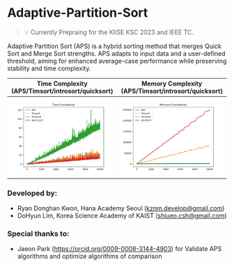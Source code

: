# Adaptive-Partition-Sort

> 💡 Currently Prepraing for the KIISE KSC 2023 and IEEE TC.

Adaptive Partition Sort (APS) is a hybrid sorting method that merges Quick Sort and Merge Sort strengths. APS adapts to
input data and a user-defined threshold, aiming for enhanced average-case performance while preserving stability and
time complexity.

Time Complexity (APS/Timsort/introsort/quicksort)           |  Memory Complexity (APS/Timsort/introsort/quicksort)  
:-------------------------:|:-------------------------:
![tc_aps_timsort_introsort_quicksort](images/tc_aps_timsort_introsort_quicksort.png) | ![mc_aps_timsort_introsort_quicksort](images/mc_aps_timsort_introsort_quicksort.png)

### Developed by:

- Ryan Donghan Kwon, Hana Academy Seoul (kznm.develop@gmail.com)
- DoHyun Lim, Korea Science Academy of KAIST (shiueo.csh@gmail.com)

### Special thanks to:

- Jaeon Park (https://orcid.org/0009-0008-3144-4903) for Validate APS algorithms and optimize
  algorithms of comparison
